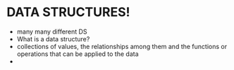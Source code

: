 # DATA STRUCTURES!

- many many different DS
- What is a data structure?
- collections of values, the relationships among them and the functions or operations that can be applied to the data
-
